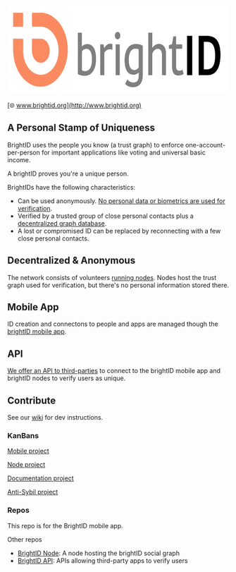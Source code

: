 <img height="200px" src="images/brightid%20final-01.svg"/>

[🌐 www.brightid.org](http://www.brightid.org)

## A Personal Stamp of Uniqueness

BrightID uses the people you know (a trust graph) to enforce one-account-per-person for important applications like voting and universal basic income.

A brightID proves you're a unique person.

BrightIDs have the following characteristics:
* Can be used anonymously. [No personal data or biometrics are used for verification](https://www.brightid.org/faq).
* Verified by a trusted group of close personal contacts plus a [decentralized graph database](#decentralized-and-owner-free).
* A lost or compromised ID can be replaced by reconnecting with a few close personal contacts.

## Decentralized & Anonymous

The network consists of volunteers [running nodes](https://github.com/BrightID/BrightID-Node). Nodes host the trust graph used for verification, but there's no personal information stored there.

## Mobile App

ID creation and connectons to people and apps are managed though the [brightID mobile app](https://github.com/BrightID/BrightID/wiki/BrightID---Full-Mobile-Spec).

## API

[We offer an API to third-parties](https://github.com/BrightID/BrightID-API) to connect to the brightID mobile app and brightID nodes to verify users as unique.

## Contribute

See our [wiki](https://github.com/BrightID/BrightID/wiki) for dev instructions.

### KanBans
[Mobile project](https://github.com/BrightID/BrightID/projects/2 )

[Node project](https://github.com/BrightID/BrightID-Node/projects/1)

[Documentation project](https://github.com/orgs/BrightID/projects/2)

[Anti-Sybil project](https://github.com/BrightID/BrightID-Node/projects/3)

### Repos
This repo is for the BrightID mobile app.

Other repos
* [BrightID Node](https://github.com/BrightID/BrightID-Node): A node hosting the brightID social graph
* [BrightID API](https://github.com/BrightID/BrightID-API): APIs allowing third-party apps to verify users

